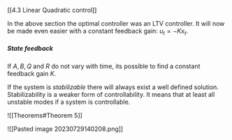 
[[4.3 Linear Quadratic control]]

In the above section the optimal controller was an LTV controller. It will now be made even easier with a constant feedback gain: $u_t=-Kx_t$.

##### State feedback
If $A, B, Q$ and $R$ do not vary with time, its possible to find a constant feedback gain $K$.

If the system is _stabilizable_ there will always exist a well defined solution. Stabilizability is a weaker form of controllability. It means that at least all unstable modes if a system is controllable.

![[Theorems#Theorem 5]]

![[Pasted image 20230729140208.png]]
